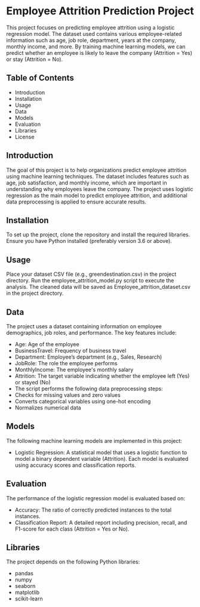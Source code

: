 # Employee Attrition Prediction Project

This project focuses on predicting employee attrition using a logistic regression model. The dataset used contains various employee-related information such as age, job role, department, years at the company, monthly income, and more. By training machine learning models, we can predict whether an employee is likely to leave the company (Attrition = Yes) or stay (Attrition = No).

## Table of Contents
- Introduction
- Installation
- Usage
- Data
- Models
- Evaluation
- Libraries
- License

## Introduction
The goal of this project is to help organizations predict employee attrition using machine learning techniques. The dataset includes features such as age, job satisfaction, and monthly income, which are important in understanding why employees leave the company. The project uses logistic regression as the main model to predict employee attrition, and additional data preprocessing is applied to ensure accurate results.

## Installation
To set up the project, clone the repository and install the required libraries. Ensure you have Python installed (preferably version 3.6 or above).

## Usage
Place your dataset CSV file (e.g., greendestination.csv) in the project directory.
Run the employee_attrition_model.py script to execute the analysis.
The cleaned data will be saved as Employee_attrition_dataset.csv in the project directory.

## Data
The project uses a dataset containing information on employee demographics, job roles, and performance. The key features include:
 - Age: Age of the employee
 - BusinessTravel: Frequency of business travel
 - Department: Employee’s department (e.g., Sales, Research)
 - JobRole: The role the employee performs
 - MonthlyIncome: The employee's monthly salary
 - Attrition: The target variable indicating whether the employee left (Yes) or stayed (No)
- The script performs the following data preprocessing steps:
 - Checks for missing values and zero values
 - Converts categorical variables using one-hot encoding
 - Normalizes numerical data

## Models
The following machine learning models are implemented in this project:

- Logistic Regression: A statistical model that uses a logistic function to model a binary dependent variable (Attrition).
Each model is evaluated using accuracy scores and classification reports.

## Evaluation
The performance of the logistic regression model is evaluated based on:
- Accuracy: The ratio of correctly predicted instances to the total instances.
- Classification Report: A detailed report including precision, recall, and F1-score for each class (Attrition = Yes or No).

## Libraries
The project depends on the following Python libraries:
- pandas
- numpy
- seaborn
- matplotlib
- scikit-learn
